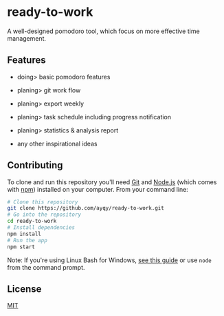 # ready-to-work

A well-designed pomodoro tool, which focus on more effective time management.

## Features

-  doing> basic pomodoro features

-  planing> git work flow

-  planing> export weekly

-  planing> task schedule including progress notification

-  planing> statistics & analysis report

-  any other inspirational ideas

## Contributing

To clone and run this repository you'll need [Git](https://git-scm.com) and [Node.js](https://nodejs.org/en/download/) (which comes with [npm](http://npmjs.com)) installed on your computer. From your command line:

```bash
# Clone this repository
git clone https://github.com/ayqy/ready-to-work.git
# Go into the repository
cd ready-to-work
# Install dependencies
npm install
# Run the app
npm start
```

Note: If you're using Linux Bash for Windows, [see this guide](https://www.howtogeek.com/261575/how-to-run-graphical-linux-desktop-applications-from-windows-10s-bash-shell/) or use `node` from the command prompt.

## License

[MIT](LICENSE)
